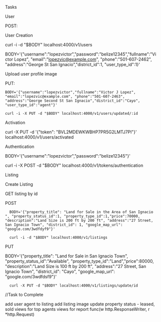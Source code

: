 Tasks

User

POST:

User Creation

curl -i -d "\$BODY" localhost:4000/v1/users

BODY='{"username":"lopezvictor","password":"belize12345","fullname":"Victor Lopez", "email":"lopezvic@example.com", "phone":"501-607-2462", "address":"George St San Ignacio","district_id":1, "user_type_id":1}'

Upload user profile image

PUT:

    BODY='{"username":"lopezvictor","fullname":"Victor J Lopez", "email":"lopezvic@example.com", "phone":"501-607-2463", "address":"George Second St San Ignacio","district_id":"Cayo", "user_type_id":"agent"}'

    curl -i -X PUT -d "$BODY" localhost:4000/v1/users/updated/:id

Activation

curl -X PUT -d '{"token": "BVL2MDEWKWBHP7PR5G2LMTJ7PI"}' localhost:4000/v1/users/activated

Authentication

BODY='{"username":"lopezvictor","password":"belize12345"}'

curl -i -X POST -d "\$BODY" localhost:4000/v1/tokens/authentication

Listing

Create Listing

GET listing by id

POST

      BODY='{"property_title": "Land for Sale in the Area of San Ignacio ", "property_status_id":1, "property_type_id":1,"price":70000, "description":"Land Size is 200 ft by 200 ft", "address":"27 Street, San Ignacio Town", "district_id": 1, "google_map_url": "google.com/3wdfdyf9"}'

      curl -i -d "$BODY" localhost:4000/v1/listings

PUT

BODY='{"property_title": "Land for Sale in San Ignacio Town", "property_status_id":"Available", "property_type_id":"Land","price":80000, "description":"Land Size is 100 ft by 200 ft", "address":"27 Street, San Ignacio Town", "district_id": "Cayo", "google_map_url": "google.com/3wdfdsf9"}'

      curl -X PUT -d "$BODY" localhost:4000/v1/listings/update/id

//Task to Complete

add user agent to listing
add listing image
update property status - leased, sold
views for top agents
views for report
func(w http.ResponseWriter, r *http.Request)